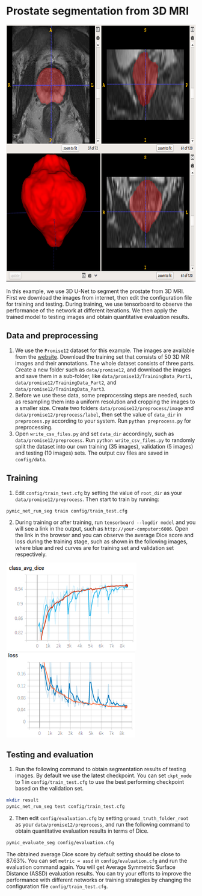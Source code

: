 # Prostate segmentation from 3D MRI
<img src="./picture/seg_example.png" width="796" height="682"/> 

In this example, we use 3D U-Net to segment the prostate from 3D MRI. First we download the images from internet, then edit the configuration file for training and testing. During training, we use tensorboard to observe the performance of the network at different iterations. We then apply the trained model to testing images and obtain quantitative evaluation results. 

## Data and preprocessing
1. We use the `Promise12` dataset for this example. The images are available from the [website][promise12_link]. Download the training set that consists of 50 3D MR images and their annotations. The whole dataset consists of three parts. Create a new folder such as `data/promise12`, and download the images and save them in a sub-folder, like `data/promise12/TrainingData_Part1`, `data/promise12/TrainingData_Part2`, and `data/promise12/TrainingData_Part3`. 
2. Before we use these data, some preprocessing steps are needed, such as resampling them into a uniform resolution and cropping the images to a smaller size. Create two folders `data/promise12/preprocess/image` and `data/promise12/preprocess/label`, then set the value of `data_dir` in `preprocess.py`  according to your system. Run `python preprocess.py` for preprocessing.
3. Open `write_csv_files.py` and set `data_dir` accordingly, such as `data/promise12/preprocess`. Run `python write_csv_files.py` to randomly split the dataset into our own training (35 images), validation (5 images) and testing (10 images) sets. The output csv files are saved in `config/data`.

[promise12_link]:https://promise12.grand-challenge.org/

## Training
1. Edit `config/train_test.cfg` by setting the value of `root_dir` as your `data/promise12/preprocess`. Then start to train by running:
 
```bash
pymic_net_run_seg train config/train_test.cfg
```

2. During training or after training, run `tensorboard --logdir model` and you will see a link in the output, such as `http://your-computer:6006`. Open the link in the browser and you can observe the average Dice score and loss during the training stage, such as shown in the following images, where blue and red curves are for training set and validation set respectively. 

![avg_dice](./picture/train_avg_dice.png)
![avg_loss](./picture/train_avg_loss.png)

## Testing and evaluation
1. Run the following command to obtain segmentation results of testing images. By default we use the latest checkpoint. You can set `ckpt_mode` to 1 in `config/train_test.cfg` to use the best performing checkpoint based on the validation set.

```bash
mkdir result
pymic_net_run_seg test config/train_test.cfg
```

2. Then edit `config/evaluation.cfg` by setting `ground_truth_folder_root` as your `data/promise12/preprocess`, and run the following command to obtain quantitative evaluation results in terms of Dice. 

```bash
pymic_evaluate_seg config/evaluation.cfg
```

The obtained average Dice score by default setting should be close to 87.63%. You can set `metric = assd` in `config/evaluation.cfg` and run the evaluation command again. You will get Average Symmetric Surface Distance (ASSD) evaluation results. You can try your efforts to improve the performance with different networks or training strategies by changing the configuration file `config/train_test.cfg`.

